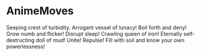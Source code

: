 # AnimeMoves
Seeping crest of turbidity. Arrogant vessel of lunacy! Boil forth and deny! Grow numb and flicker! Disrupt sleep! Crawling queen of iron! Eternally self-destructing doll of mud! Unite! Repulse! Fill with soil and know your own powerlessness!
